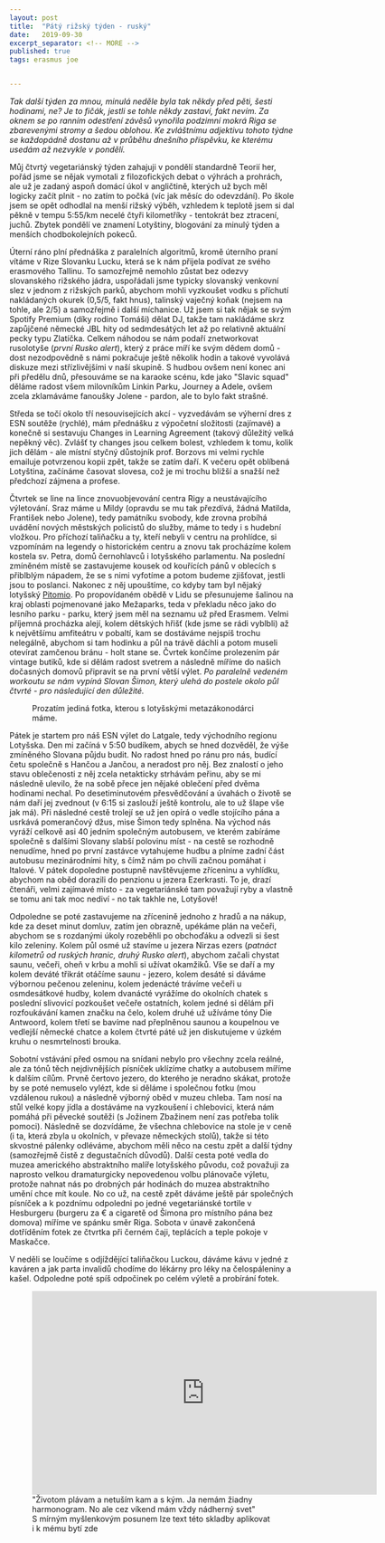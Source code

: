 ```yaml
---
layout: post
title:  "Pátý rižský týden - ruský"
date:   2019-09-30
excerpt_separator: <!-- MORE -->
published: true
tags: erasmus joe


---
```


<p class="intro"><i><span class="dropcap">T</span>ak další týden za mnou, minulá neděle byla tak někdy před pěti, šesti hodinami, ne? Je to fičák, jestli se tohle někdy zastaví, fakt nevím. Za oknem se po ranním odestření závěsů vynořila podzimní mokrá Riga se zbarevenými stromy a šedou oblohou. Ke zvláštnímu adjektivu tohoto týdne se každopádně dostanu až v průběhu dnešního příspěvku, ke kterému usedám až nezvykle v pondělí.</i></p>

<!-- MORE -->

Můj čtvrtý vegetariánský týden zahajuji v pondělí standardně Teorií her, pořád jsme se nějak vymotali z filozofických debat o výhrách a prohrách, ale už je zadaný aspoň domácí úkol v angličtině, kterých už bych měl logicky začít plnit - no zatím to počká (víc jak měsíc do odevzdání). Po škole jsem se opět odhodlal na menší rižský výběh, vzhledem k teplotě jsem si dal pěkně v tempu 5:55/km necelé čtyři kilometříky - tentokrát bez ztracení, juchů. Zbytek pondělí ve znamení Lotyštiny, blogování za minulý týden a menších chodbokolejních pokeců.

Úterní ráno plní přednáška z paralelních algoritmů, kromě úterního praní vítáme v Rize Slovanku Lucku, která se k nám přijela podívat ze svého erasmového Tallinu. To samozřejmě nemohlo zůstat bez odezvy slovanského rižského jádra, uspořádali jsme typicky slovanský venkovní slez v jednom z rižských parků, abychom mohli vyzkoušet vodku s příchutí nakládaných okurek (0,5/5, fakt hnus), talinský vaječný koňak (nejsem na tohle, ale 2/5) a samozřejmě i další míchanice. Už jsem si tak nějak se svým Spotify Premium (díky rodino Tomáši) dělat DJ, takže tam nakládáme skrz zapůjčené německé JBL hity od sedmdesátých let až po relativně aktuální pecky typu Zlatíčka. Celkem náhodou se nám podaří znetworkovat rusolotyše (_první Rusko alert_), který z práce míří ke svým dědem domů - dost nezodpovědně s námi pokračuje ještě několik hodin a takové vyvolává diskuze mezi střízlivějšími v naší skupině. S hudbou ovšem není konec ani při předělu dnů, přesouváme se na karaoke scénu, kde jako "Slavic squad" děláme radost všem milovníkům Linkin Parku, Journey a Adele, ovšem zcela zklamáváme fanoušky Jolene - pardon, ale to bylo fakt strašné.

Středa se točí okolo tří nesouvisejících akcí - vyzvedávám se výherní dres z ESN soutěže (rychlé), mám přednášku z výpočetní složitosti (zajímavé) a konečně si sestavuju Changes in Learning Agreement (takový důležitý velká nepěkný věc). Zvlášť ty changes jsou celkem bolest, vzhledem k tomu, kolik jich dělám - ale místní styčný důstojník prof. Borzovs mi velmi rychle emailuje potvrzenou kopii zpět, takže se zatím daří. K večeru opět oblíbená Lotyština, začínáme časovat slovesa, což je mi trochu bližší a snažší než předchozí zájmena a profese. 

Čtvrtek se line na lince znovuobjevování centra Rigy a neustávajícího výletování. Sraz máme u Mildy (opravdu se mu tak přezdívá, žádná Matilda, František nebo Jolene), tedy památníku svobody, kde zrovna probíhá uvádění nových městských policistů do služby, máme to tedy i s hudební vložkou. Pro příchozí taliňačku a ty, kteří nebyli v centru na prohlídce, si vzpomínám na legendy o historickém centru a znovu tak procházíme kolem kostela sv. Petra, domů černohlavců i lotyšského parlamentu. Na poslední zmíněném místě se zastavujeme kousek od kouřících pánů v oblecích s přiblblým nápadem, že se s nimi vyfotíme a potom budeme zjišťovat, jestli jsou to poslanci. Nakonec z něj upouštíme, co kdyby tam byl nějaký lotyšský [Pitomio](https://zpravy.aktualne.cz/domaci/prezdivka-pitomio-se-dal-smi-pouzivat-okamura-neuspel-ani-u/r~c2f38562543211e8a72bac1f6b220ee8/). Po propovídaném obědě v Lidu se přesunujeme šalinou na kraj oblasti pojmenované jako Mežaparks, teda v překladu něco jako do lesního parku - parku, který jsem měl na seznamu už před Erasmem. Velmi příjemná procházka alejí, kolem dětských hřišť (kde jsme se rádi vyblbli) až k největšímu amfiteátru v pobaltí, kam se dostáváme nejspíš trochu nelegálně, abychom si tam hodinku a půl na trávě dáchli a potom museli otevírat zamčenou bránu - holt stane se. Čvrtek končíme prolezením pár vintage butiků, kde si dělám radost svetrem a následně míříme do našich dočasných domovů připravit se na první větší výlet. _Po paralelně vedeném workoutu se nám vypíná Slovan Šimon, který ulehá do postele okolo půl čtvrté - pro následující den důležité._

 <figure>
 <img src="{{ site.baseurl }}/assets/img/IMG_0323.JPG" alt="" class="img-center"> 
   <figcaption>Prozatím jediná fotka, kterou s lotyšskými metazákonodárci máme.</figcaption>
 </figure>

Pátek je startem pro náš ESN výlet do Latgale, tedy východního regionu Lotyšska. Den mi začíná v 5:50 budíkem, abych se hned dozvěděl, že výše zmíněného Slovana půjdu budit. No radost hned po ránu pro nás, budící četu společně s Hančou a Jančou, a neradost pro něj. Bez znalostí o jeho stavu oblečenosti z něj zcela netakticky strhávám peřinu, aby se mi následně ulevilo, že na sobě přece jen nějaké oblečení před dvěma hodinami nechal. Po desetiminutovém přesvědčování a úvahách o životě se nám daří jej zvednout (v 6:15 si zaslouží ještě kontrolu, ale to už šlape vše jak má). Při následné cestě trolejí se už jen opírá o vedle stojícího pána a usrkává pomerančový džus, mise Šimon tedy splněna. Na východ nás vyráží celkově asi 40 jedním společným autobusem, ve kterém zabíráme společně s dalšími Slovany slabší polovinu míst - na cestě se rozhodně nenudíme, hned po první zastávce vytahujeme hudbu a plníme zadní část autobusu mezinárodními hity, s čímž nám po chvíli začnou pomáhat i Italové. V pátek dopoledne postupně navštěvujeme zříceninu a vyhlídku, abychom na oběd dorazili do penzionu u jezera Ezerkrasti. To je, drazí čtenáři, velmi zajímavé místo - za vegetariánské tam považují ryby a vlastně se tomu ani tak moc nediví - no tak takhle ne, Lotyšové!

Odpoledne se poté zastavujeme na zřícenině jednoho z hradů a na nákup, kde za deset minut domluv, zatím jen obrazně, upékáme plán na večeři, abychom se s rozdanými úkoly rozeběhli po obchoďáku a odvezli si šest kilo zeleniny. Kolem půl osmé už stavíme u jezera Nirzas ezers (_patnáct kilometrů od ruských hranic, druhý Rusko alert_), abychom začali chystat saunu, večeři, oheň v krbu a mohli si užívat okamžiků. Vše se daří a my kolem deváté třikrát otáčíme saunu - jezero, kolem desáté si dáváme výbornou pečenou zeleninu, kolem jedenácté trávíme večeři u osmdesátkové hudby, kolem dvanácté vyrážíme do okolních chatek s poslední slivovicí pozkoušet večeře ostatních, kolem jedné si dělám při rozfoukávání kamen značku na čelo, kolem druhé už užíváme tóny Die Antwoord, kolem třetí se bavíme nad přeplněnou saunou a koupelnou ve vedlejší německé chatce a kolem čtvrté páté už jen diskutujeme v úzkém kruhu o nesmrtelnosti brouka.

Sobotní vstávání před osmou na snídani nebylo pro všechny zcela reálné, ale za tónů těch nejdivnějších písníček uklízíme chatky a autobusem míříme k dalším cílům. Prvně čertovo jezero, do kterého je neradno skákat, protože by se poté nemuselo vylézt, kde si děláme i společnou fotku (mou vzdálenou rukou) a následně výborný oběd v muzeu chleba. Tam nosí na stůl velké kopy jídla a dostáváme na vyzkoušení i chlebovici, která nám pomáhá při pěvecké soutěži (s Jožinem Zbažinem není zas potřeba tolik pomoci). Následně se dozvídáme, že všechna chlebovice na stole je v ceně (i ta, která zbyla u okolních, v převaze německých stolů), takže si této skvostné pálenky odléváme, abychom měli něco na cestu zpět a další týdny (samozřejmě čistě z degustačních důvodů). Další cesta poté vedla do muzea amerického abstraktního malíře lotyšského původu, což považuji za naprosto velkou dramaturgicky nepovedenou volbu plánovače výletu, protože nahnat nás po drobných pár hodinách do muzea abstraktního umění chce mít koule. No co už, na cestě zpět dáváme ještě pár společných písníček a k pozdnímu odpoledni po jedné vegetariánské tortile v Hesburgeru (burgeru za € a cigaretě od Šimona pro místního pána bez domova) míříme ve spánku směr Riga. Sobota v únavě zakončená dotříděním fotek ze čtvrtka při černém čaji, teplácích a teple pokoje v Maskačce.

V neděli se loučíme s odjíždějící taliňačkou Luckou, dáváme kávu v jedné z kaváren a jak parta invalidů chodíme do lékárny pro léky na čelospáleniny a kašel. Odpoledne poté spíš odpočinek po celém výletě a probírání fotek. 

<figure>
	<iframe width="610" height="360" class="img-center d-block"
	src="https://www.youtube.com/embed/aAmHojeRzH8"
	frameborder="0"></iframe>
	<figcaption>
		"Životom plávam a netuším kam a s kým. Ja nemám žiadny harmonogram. No ale cez víkend mám
vždy nádherný svet" <br>
        S mírným myšlenkovým posunem lze text této skladby aplikovat i k mému bytí zde
	</figcaption>
</figure>